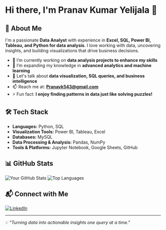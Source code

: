 # Hi there, I'm Pranav Kumar Yelijala 👋

## 🚀 About Me
I'm a passionate **Data Analyst** with experience in **Excel, SQL, Power BI, Tableau, and Python for data analysis**. I love working with data, uncovering insights, and building visualizations that drive business decisions.

- 🔭 I’m currently working on **data analysis projects to enhance my skills**
- 🌱 I’m expanding my knowledge in **advanced analytics and machine learning**
- 💬 Let's talk about **data visualization, SQL queries, and business intelligence**
- 📫 Reach me at: **Pranavk543@gmail.com**
- ⚡ Fun fact: **I enjoy finding patterns in data just like solving puzzles!**

## 🛠 Tech Stack
- **Languages:** Python, SQL
- **Visualization Tools:** Power BI, Tableau, Excel
- **Databases:** MySQL
- **Data Processing & Analysis:** Pandas, NumPy
- **Tools & Platforms:** Jupyter Notebook, Google Sheets, GitHub

## 📊 GitHub Stats
![Your GitHub Stats](https://github-readme-stats.vercel.app/api?username=yourusername&show_icons=true&theme=github_dark)
![Top Languages](https://github-readme-stats.vercel.app/api/top-langs/?username=yourusername&layout=compact&theme=github_dark)

## 📬 Connect with Me
[![LinkedIn](https://img.shields.io/badge/LinkedIn-%230077B5.svg?&style=for-the-badge&logo=linkedin&logoColor=white)](https://www.linkedin.com/in/pranav-kumar-yelijala-93589b357/)


---
💡 _"Turning data into actionable insights one query at a time."_


